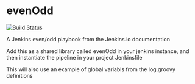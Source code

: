 # evenOdd

[![Build Status](http://192.168.130.135:8080/buildStatus/icon?job=libraries)](http://192.168.130.135:8080/job/libraries/)

A Jenkins even/odd playbook from the Jenkins.io documentation

Add this as a shared library called evenOdd in your jenkins
instance, and then instantiate the pipeline in your project Jenkinsfile

This will also use an example of global variabls from the log.groovy
definitions
